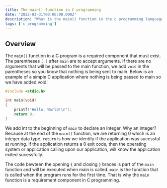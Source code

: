 ```yaml
---
title: The main() function in C programming
date: "2022-03-31T00:00:00.000Z"
description: "What is the main() function in the c programming language?"
tags: ['c programming']
---
```


## Overview

The `main()` function in a C program is a required component that must exist. The parentheses `( )` after `main` are to accept arguments. If there are no arguments that will be passed to the main function, we add `void` in the parentheses so you know that nothing is being sent to main. Below is an example of a simple C application where nothing is being passed to main so we have added void:

```c
#include <stdio.h>

int main(void)
{
    printf("Hello, World!\n");
    return 0;
}
```

We add int to the beginning of `main` to declare an integer. Why an integer? Because at the end of the `main()` function, we are returning 0 which is an integer data type. `return` is how we identify if the application was sucessful at running. If the application returns a 0 exit code, then the operating system or application calling upon our application, will know the application exited sucessfully.

The code bewteen the opening `{` and closing `}` braces is part of the `main` function and will be executed when main is called. `main` is the function that is called when the program runs for the first time. That is why the `main` function is a requirement component in C programming.

